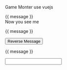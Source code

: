 Game Monter use vuejs
<div id="app">
  {{ message }}
</div>
<!-- --------------------------------------------------- -->
<div id="app-3">
  <span v-if="seen">Now you see me</span>
</div>
<!-- --------------------------------------------------- -->
<div id="app-5">
  <p>{{ message }}</p>
  <button v-on:click="reverseMessage">Reverse Message</button>
</div>
<!-- --------------------------------------------------- -->
<div id="app-6">
  <p>{{ message }}</p>
  <input v-model="message">
</div>

<script type="text/javascript">
	var app = new Vue({
  el: '#app',
  data: {
    message: 'Hello Vue!'
  }
});
//---------------------------------------------------
var app3 = new Vue({
  el: '#app-3',
  data: {
    seen: true
  }
})
//---------------------------------------------------
var app5 = new Vue({
  el: '#app-5',
  data: {
    message: 'Hello Vue.js!'
  },
  methods: {
    reverseMessage: function () {
      this.message = this.message.split('').reverse().join('')
    }
  }
})
//---------------------------------------------------
var app6 = new Vue({
  el: '#app-6',
  data: {
    message: 'Hello Vue!'
  }
})
</script>

